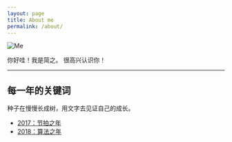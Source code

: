```yaml
---
layout: page
title: About me
permalink: /about/
---
```


![Me](https://i.imgur.com/OJjTJOt.jpg)


你好哇！我是简之。
很高兴认识你！

---
## 每一年的关键词

种子在慢慢长成树，用文字去见证自己的成长。

* [2017：节拍之年](https://willwang-x.github.io/2018/01/2017-beat)
* [2018：算法之年](https://willwang-x.github.io/2018/03/2018-algorithms)
